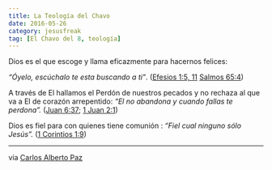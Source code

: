 ```yaml
---
title: La Teología del Chavo
date: 2016-05-26
category: jesusfreak
tag: [El Chavo del 8, teología]
---
```


Dios es el que escoge y llama eficazmente para hacernos felices:

*“Óyelo, escúchalo te esta buscando a ti”*. ([Efesios 1:5, 11](https://www.biblegateway.com/passage/?search=Efesios+1%3A5%2C+11&version=LBLA) [Salmos 65:4](https://www.biblegateway.com/passage/?search=Salmos+65%3A4&version=LBLA))

A través de El hallamos el Perdón de nuestros pecados y no rechaza al que va a El de corazón arrepentido: *“El no abandona y cuando fallas te perdona”.* ([Juan 6:37](https://www.biblegateway.com/passage/?search=Juan+6%3A37&version=LBLA); [1 Juan 2:1](https://www.biblegateway.com/passage/?search=1+Juan+2%3A1&version=LBLA))

Dios es fiel para con quienes tiene comunión : *“Fiel cual ninguno sólo Jesús”.* ([1 Corintios 1:9](https://www.biblegateway.com/passage/?search=1+Corintios+1%3A9&version=LBLA))

* * *

vía [Carlos Alberto
Paz](https://medium.com/u/b37af0045b8b)

